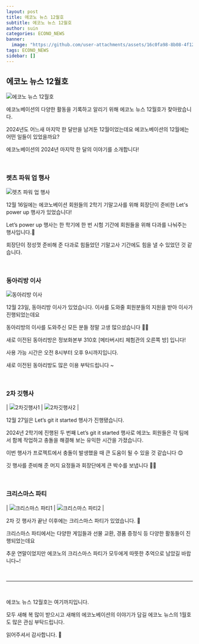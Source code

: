 ```yaml
---
layout: post
title: 에코노 뉴스 12월호
subtitle: 에코노 뉴스 12월호
author: suin
categories: ECONO_NEWS
banner:
  image: "https://github.com/user-attachments/assets/16c0fa98-8b08-4f12-a12c-d426e955a08d"
tags: ECONO_NEWS
sidebar: []
---
```


## 에코노 뉴스 12월호

<img src="https://github.com/user-attachments/assets/16c0fa98-8b08-4f12-a12c-d426e955a08d" alt="에코노 뉴스 12월호"/>

에코노베이션의 다양한 활동을 기록하고 알리기 위해 에코노 뉴스 12월호가 찾아왔습니다.

2024년도 어느새 마지막 한 달만을 남겨둔 12월이었는데요 에코노베이션의 12월에는 어떤 일들이 있었을까요?

에코노베이션의 2024년 마지막 한 달의 이야기를 소개합니다!

<br/>

### 렛츠 파워 업 행사

<img src="https://github.com/user-attachments/assets/6d61d280-0d56-4313-9847-a3ff98965145" alt="렛츠 파워 업 행사"/> 

12월 16일에는 에코노베이션 회원들의 2학기 기말고사를 위해 회장단이 준비한 Let's power up 행사가 있었습니다!

Let’s power up 행사는 한 학기에 한 번 시험 기간에 회원들을 위해 다과를 나눠주는 행사입니다.🍬

회장단이 정성껏 준비해 준 다과로 힘들었던 기말고사 기간에도 힘을 낼 수 있었던 것 같습니다.

<br/>

### 동아리방 이사

<img src="https://github.com/user-attachments/assets/1f5817c0-5ad6-411a-a2fe-adc234d17da5" alt="동아리방 이사"/>

12월 23일, 동아리방 이사가 있었습니다. 이사를 도와줄 회원분들의 지원을 받아 이사가 진행되었는데요

동아리방의 이사를 도와주신 모든 분들 정말 고생 많으셨습니다 👏👏

새로 이전된 동아리방은 정보화본부 310호 [메타버시티 체험관의 오른쪽 방] 입니다!

사용 가능 시간은 오전 8시부터 오후 9시까지입니다.

새로 이전된 동아리방도 많은 이용 부탁드립니다 ~

<br/>

### 2차 깃행사

| <img src="https://github.com/user-attachments/assets/f8bf98e3-7091-48de-add5-1e46614d9ae6" alt="2차깃행사1"/> | <img src="https://github.com/user-attachments/assets/1268aa96-8f58-428b-81b9-e5beb10ce65f" alt="2차깃행사2"/> |

12월 27일은 Let’s git it started 행사가 진행됐습니다.

2024년 2학기에 진행된 두 번째 Let’s git it started 행사로 에코노 회원들은 각 팀에서 함께 작업하고 충돌을 해결해 보는 유익한 시간을 가졌습니다. 

이번 행사가 프로젝트에서 충돌이 발생했을 때 큰 도움이 될 수 있을 것 같습니다 😊

깃 행사를 준비해 준 머지 요정들과 회장단에게 큰 박수를 보냅니다 👏👏

<br/>

### 크리스마스 파티

| <img src="https://github.com/user-attachments/assets/cbf73ac5-f0f0-49bf-8a32-4bb7994ab2db" alt="크리스마스 파티1"/> | <img src="https://github.com/user-attachments/assets/5e0b3b70-5377-4d6a-bc2e-a83d1972830d" alt="크리스마스 파티2"/> |

2차 깃 행사가 끝난 이후에는 크리스마스 파티가 있었습니다. 🎄

크리스마스 파티에서는 다양한 게임들과 선물 교환, 경품 증정식 등 다양한 활동들이 진행되었는데요

추운 연말이었지만 에코노의 크리스마스 파티가 모두에게 따뜻한 추억으로 남았길 바랍니다~!

<br/>

---

<br/>

에코노 뉴스 12월호는 여기까지입니다.

모두 새해 복 많이 받으시고 새해의 에코노베이션의 이야기가 담길 에코노 뉴스의 1월호도 많은 관심 부탁드립니다.

읽어주셔서 감사합니다. 🙌

